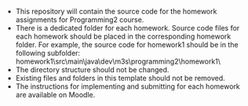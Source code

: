 - This repository will contain the source code for the homework assignments for Programming2 course.
- There is a dedicated folder for each homework. Source code files for each homework should be placed in the corresponding homework folder.
For example, the source code for homework1 should be in the following subfolder: homework1\src\main\java\dev\m3s\programming2\homework1\
- The directory structure should not be changed.
- Existing files and folders in this template should not be removed.
- The instructions for implementing and submitting for each homework are available on Moodle.
